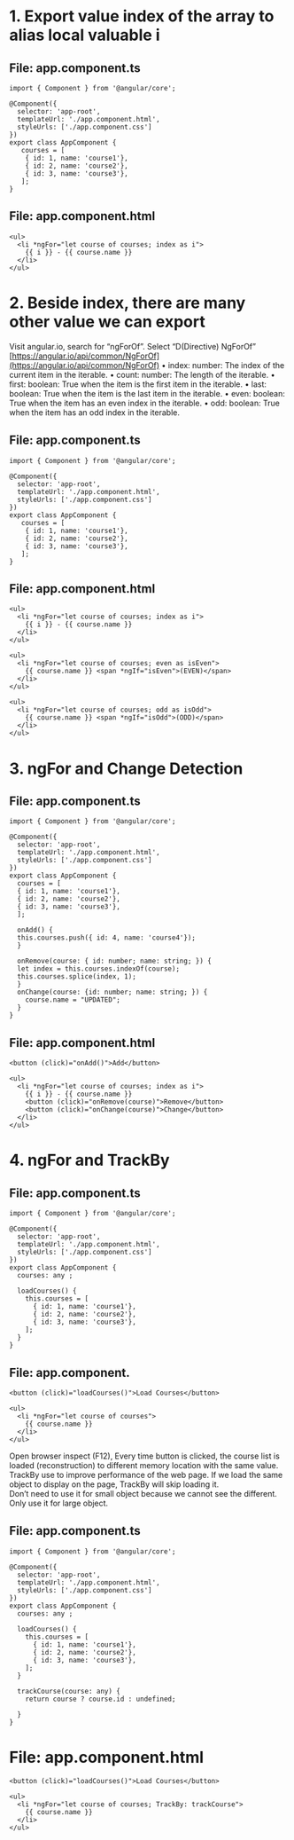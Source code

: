 # 1. Export value index of the array to alias local valuable i 
## File: app.component.ts
```
import { Component } from '@angular/core';

@Component({
  selector: 'app-root',
  templateUrl: './app.component.html',
  styleUrls: ['./app.component.css']
})
export class AppComponent {
   courses = [
    { id: 1, name: 'course1'},
    { id: 2, name: 'course2'},
    { id: 3, name: 'course3'},
   ];
}
```
## File: app.component.html 
```
<ul>
  <li *ngFor="let course of courses; index as i">
    {{ i }} - {{ course.name }}
  </li>
</ul>
```
# 2. Beside index, there are many other value we can export
Visit angular.io, search for “ngForOf”. Select “D(Directive) NgForOf”
[https://angular.io/api/common/NgForOf](https://angular.io/api/common/NgForOf)
•	index: number: The index of the current item in the iterable.
•	count: number: The length of the iterable.
•	first: boolean: True when the item is the first item in the iterable.
•	last: boolean: True when the item is the last item in the iterable.
•	even: boolean: True when the item has an even index in the iterable.
•	odd: boolean: True when the item has an odd index in the iterable.
## File: app.component.ts
```
import { Component } from '@angular/core';

@Component({
  selector: 'app-root',
  templateUrl: './app.component.html',
  styleUrls: ['./app.component.css']
})
export class AppComponent {
   courses = [
    { id: 1, name: 'course1'},
    { id: 2, name: 'course2'},
    { id: 3, name: 'course3'},
   ];
}
```
## File: app.component.html 
```
<ul>
  <li *ngFor="let course of courses; index as i">
    {{ i }} - {{ course.name }}
  </li>
</ul>

<ul>
  <li *ngFor="let course of courses; even as isEven">
    {{ course.name }} <span *ngIf="isEven">(EVEN)</span>
  </li>
</ul>

<ul>
  <li *ngFor="let course of courses; odd as isOdd">
    {{ course.name }} <span *ngIf="isOdd">(ODD)</span>
  </li>
</ul>
```
# 3. ngFor and Change Detection
## File: app.component.ts
```
import { Component } from '@angular/core';

@Component({
  selector: 'app-root',
  templateUrl: './app.component.html',
  styleUrls: ['./app.component.css']
})
export class AppComponent {
  courses = [
  { id: 1, name: 'course1'},
  { id: 2, name: 'course2'},
  { id: 3, name: 'course3'},
  ];

  onAdd() {
  this.courses.push({ id: 4, name: 'course4'});
  }

  onRemove(course: { id: number; name: string; }) {
  let index = this.courses.indexOf(course);
  this.courses.splice(index, 1);
  }
  onChange(course: {id: number; name: string; }) {
    course.name = "UPDATED";
  }
}
```
## File: app.component.html 
```
<button (click)="onAdd()">Add</button>

<ul>
  <li *ngFor="let course of courses; index as i">
    {{ i }} - {{ course.name }}
    <button (click)="onRemove(course)">Remove</button>
    <button (click)="onChange(course)">Change</button>
  </li>
</ul>
```
# 4. ngFor and TrackBy
## File: app.component.ts
```
import { Component } from '@angular/core';

@Component({
  selector: 'app-root',
  templateUrl: './app.component.html',
  styleUrls: ['./app.component.css']
})
export class AppComponent {
  courses: any ;

  loadCourses() {
    this.courses = [
      { id: 1, name: 'course1'},
      { id: 2, name: 'course2'},
      { id: 3, name: 'course3'},
    ];
  }
}
```
## File: app.component.
```
<button (click)="loadCourses()">Load Courses</button>

<ul>
  <li *ngFor="let course of courses">
    {{ course.name }}
  </li>
</ul>
```
Open browser inspect (F12), Every time button is clicked, the course list is loaded (reconstruction) to different memory location with the same value.<br>
TrackBy use to improve performance of the web page. If we load the same object to display on the page, TrackBy will skip loading it.<br>
Don’t need to use it for small object because we cannot see the different.<br>
Only use it for large object.<br>

## File: app.component.ts
```
import { Component } from '@angular/core';

@Component({
  selector: 'app-root',
  templateUrl: './app.component.html',
  styleUrls: ['./app.component.css']
})
export class AppComponent {
  courses: any ;

  loadCourses() {
    this.courses = [
      { id: 1, name: 'course1'},
      { id: 2, name: 'course2'},
      { id: 3, name: 'course3'},
    ];
  }

  trackCourse(course: any) {
    return course ? course.id : undefined;

  }
}
```
# File: app.component.html
```
<button (click)="loadCourses()">Load Courses</button>

<ul>
  <li *ngFor="let course of courses; TrackBy: trackCourse">
    {{ course.name }}
  </li>
</ul>
```
